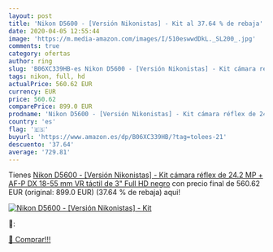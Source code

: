 ```yaml
---
layout: post
title: 'Nikon D5600 - [Versión Nikonistas] - Kit al 37.64 % de rebaja'
date: 2020-04-05 12:55:44
image: 'https://m.media-amazon.com/images/I/510eswwdDkL._SL200_.jpg'
comments: true
category: ofertas
author: ring
slug: 'B06XC339HB-es Nikon D5600 - [Versión Nikonistas] - Kit cámara réflex de...'
tags: nikon, full, hd
actualPrice: 560.62 EUR
currency: EUR
price: 560.62
comparePrice: 899.0 EUR
prodname: 'Nikon D5600 - [Versión Nikonistas] - Kit cámara réflex de 24.2 MP + AF-P DX 18-55 mm VR  táctil de 3"  Full HD  negro'
country: 'es'
flag: '🇪🇸'
buyurl: 'https://www.amazon.es/dp/B06XC339HB/?tag=tolees-21'
descuento: '37.64'
average: '729.81'
---
```


Tienes [Nikon D5600 - [Versión Nikonistas] - Kit cámara réflex de 24.2 MP + AF-P DX 18-55 mm VR  táctil de 3"  Full HD  negro](https://www.amazon.es/dp/B06XC339HB/?tag=tolees-21) con precio final de  560.62 EUR (original: 899.0 EUR) (37.64 %  de rebaja) aqui!

[![Nikon D5600 - [Versión Nikonistas] - Kit](https://m.media-amazon.com/images/I/510eswwdDkL._SL200_.jpg)](https://www.amazon.es/dp/B06XC339HB/?tag=tolees-21)

🔎:


[🛒 Comprar!!!](https://www.amazon.es/dp/B06XC339HB/?tag=tolees-21)
